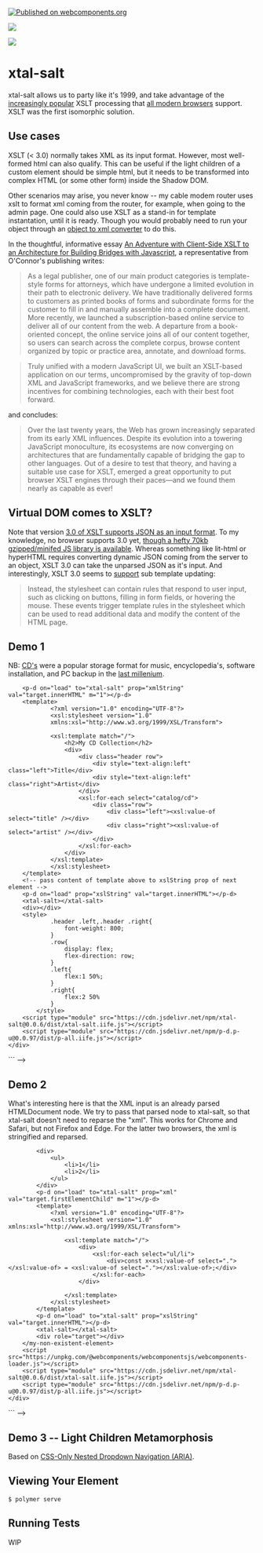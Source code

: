 [![Published on webcomponents.org](https://img.shields.io/badge/webcomponents.org-published-blue.svg)](https://www.webcomponents.org/element/xtal-salt)

<a href="https://nodei.co/npm/xtal-salt/"><img src="https://nodei.co/npm/xtal-salt.png"></a>

<img src="http://img.badgesize.io/https://unpkg.com/xtal-salt@0.0.12/dist/xtal-salt.iife.min.js?compression=gzip">

# xtal-salt

xtal-salt allows us to party like it's 1999, and take advantage of the [increasingly popular](https://www.chromestatus.com/metrics/feature/timeline/popularity/79) XSLT processing that [all modern browsers](https://www.balisage.net/Proceedings/vol21/html/Thompson01/BalisageVol21-Thompson01.html#d8834e412) support.  XSLT was the first isomorphic solution.


## Use cases

XSLT (< 3.0) normally takes XML as its input format.  However, most well-formed html can also qualify.  This can be useful if the light children of a custom element should be simple html, but it needs to be transformed into complex HTML (or some other form) inside the Shadow DOM.

Other scenarios may arise, you never know -- my cable modem router uses xslt to format xml coming from the router, for example, when going to the admin page.  One could also use XSLT as a stand-in for template instantation, until it is ready.  Though you would probably need to run your object through an [object to xml converter](https://www.npmjs.com/package/object-to-xml) to do this.

In the thoughtful, informative essay [An Adventure with Client-Side XSLT to an Architecture for Building Bridges with Javascript](https://www.balisage.net/Proceedings/vol21/html/Thompson01/BalisageVol21-Thompson01.html), a representative from O'Connor's publishing writes:

>As a legal publisher, one of our main product categories is template-style forms for attorneys, which have undergone a limited evolution in their path to electronic delivery. We have traditionally delivered forms to customers as printed books of forms and subordinate forms for the customer to fill in and manually assemble into a complete document. More recently, we launched a subscription-based online service to deliver all of our content from the web. A departure from a book-oriented concept, the online service joins all of our content together, so users can search across the complete corpus, browse content organized by topic or practice area, annotate, and download forms.

>Truly unified with a modern JavaScript UI, we built an XSLT-based application on our terms, uncompromised by the gravity of top-down XML and JavaScript frameworks, and we believe there are strong incentives for combining technologies, each with their best foot forward. 

and concludes:

>Over the last twenty years, the Web has grown increasingly separated from its early XML influences. Despite its evolution into a towering JavaScript monoculture, its ecosystems are now converging on architectures that are fundamentally capable of bridging the gap to other languages. Out of a desire to test that theory, and having a suitable use case for XSLT, emerged a great opportunity to put browser XSLT engines through their paces—and we found them nearly as capable as ever!

## Virtual DOM comes to XSLT?  

Note that version [3.0 of XSLT supports JSON as an input format](https://www.xml.com/articles/2017/02/14/why-you-should-be-using-xslt-30/).  To my knowledge, no browser supports 3.0 yet, [though a hefty 70kb gzipped/minifed JS library is available](http://www.saxonica.com/download/javascript.xml).  Whereas something like lit-html or hyperHTML requires converting dynamic JSON coming from the server to an object, XSLT 3.0 can take the unparsed JSON as it's input.  And interestingly, XSLT 3.0 seems to [support](http://www.saxonica.com/saxon-js/documentation/index.html) sub template updating:

>Instead, the stylesheet can contain rules that respond to user input, such as clicking on buttons, filling in form fields, or hovering the mouse. These events trigger template rules in the stylesheet which can be used to read additional data and modify the content of the HTML page.



## Demo 1

NB:  [CD's](https://www.w3schools.com/xml/xsl_intro.asp) were a popular storage format for music, encyclopedia's, software installation, and PC backup in the [last millenium](https://www.urbandictionary.com/define.php?term=CD).

<!--
```
<custom-element-demo>
<template>
    <div>
        <template>
            <catalog>
                <cd>
                    <title>Empire Burlesque</title>
                    <artist>Bob Dylan</artist>
                    <country>USA</country>
                    <company>Columbia</company>
                    <price>10.90</price>
                    <year>1985</year>
                </cd>
                <cd>
                    <title>Hide your heart</title>
                    <artist>Bonnie Tyler</artist>
                    <country>UK</country>
                    <company>CBS Records</company>
                    <price>9.90</price>
                    <year>1988</year>
                </cd>
                <cd>
                    <title>Greatest Hits</title>
                    <artist>Dolly Parton</artist>
                    <country>USA</country>
                    <company>RCA</company>
                    <price>9.90</price>
                    <year>1982</year>
                </cd>

            </catalog>
        </template>
        <!-- Pass down ("p-d") content of template above to xtal-salt's xmlString prop -->
        <p-d on="load" to="xtal-salt" prop="xmlString" val="target.innerHTML" m="1"></p-d>
        <template>
                <?xml version="1.0" encoding="UTF-8"?>
                <xsl:stylesheet version="1.0"
                xmlns:xsl="http://www.w3.org/1999/XSL/Transform">
        
                <xsl:template match="/">
                    <h2>My CD Collection</h2>
                    <div>
                        <div class="header row">
                            <div style="text-align:left" class="left">Title</div>
                            <div style="text-align:left" class="right">Artist</div>
                        </div>
                        <xsl:for-each select="catalog/cd">
                            <div class="row">
                                <div class="left"><xsl:value-of select="title" /></div>
                                <div class="right"><xsl:value-of select="artist" /></div>
                            </div>
                        </xsl:for-each>
                    </div>
                </xsl:template>
                </xsl:stylesheet>
        </template>
        <!-- pass content of template above to xslString prop of next element -->
        <p-d on="load" prop="xslString" val="target.innerHTML"></p-d>
        <xtal-salt></xtal-salt>
        <div></div>
        <style>
                .header .left,.header .right{
                    font-weight: 800;
                }
                .row{
                    display: flex;
                    flex-direction: row;
                }
                .left{
                    flex:1 50%;
                }
                .right{
                    flex:2 50%
                }
            </style>
        <script type="module" src="https://cdn.jsdelivr.net/npm/xtal-salt@0.0.6/dist/xtal-salt.iife.js"></script>
        <script type="module" src="https://cdn.jsdelivr.net/npm/p-d.p-u@0.0.97/dist/p-all.iife.js"></script>
    </div>
</custom-element-demo>
```
-->

## Demo 2

What's interesting here is that the XML input is an already parsed HTMLDocument node.  We try to pass that parsed node to xtal-salt, so that xtal-salt doesn't need to reparse the "xml".  This works for Chrome and Safari, but not Firefox and Edge.  For the latter two browsers, the xml is stringified and reparsed.

<!--
```
<custom-element-demo>
<template>
    <div>
        <my-non-existent-element>
            <!-- "Light Children" -->
            <div>
                <ul>
                    <li>1</li>
                    <li>2</li>
                </ul>
            </div>
            <p-d on="load" to="xtal-salt" prop="xml" val="target.firstElementChild" m="1"></p-d>
            <template>
                <?xml version="1.0" encoding="UTF-8"?>
                <xsl:stylesheet version="1.0" xmlns:xsl="http://www.w3.org/1999/XSL/Transform">

                    <xsl:template match="/">
                        <div>
                            <xsl:for-each select="ul/li">
                                <div>const x<xsl:value-of select="."></xsl:value-of> = <xsl:value-of select="."></xsl:value-of>;</div>
                            </xsl:for-each>
                        </div>

                    </xsl:template>
                </xsl:stylesheet>
            </template>
            <p-d on="load" to="xtal-salt" prop="xslString" val="target.innerHTML"></p-d>
            <xtal-salt></xtal-salt>
            <div role="target"></div>
        </my-non-existent-element>
        <script src="https://unpkg.com/@webcomponents/webcomponentsjs/webcomponents-loader.js"></script>
        <script type="module" src="https://cdn.jsdelivr.net/npm/xtal-salt@0.0.6/dist/xtal-salt.iife.js"></script>
        <script type="module" src="https://cdn.jsdelivr.net/npm/p-d.p-u@0.0.97/dist/p-all.iife.js"></script>
    </div>
</template>
</custom-element-demo>
```
-->

## Demo 3 -- Light Children Metamorphosis

Based on [CSS-Only Nested Dropdown Navigation (ARIA)](https://codepen.io/gabriellewee/pen/oWyObX).

<!--
```
<custom-element-demo>
<template>
  <div style="height:100%">


    <co-depends-nested-dropdown style="height:100%">
      <details>
        <summary label-id="menu">Menu</summary>
        <details>
          <summary label-id="shop">Shop</summary>
          <a>Tops</a>
          <a>Bottoms</a>
          <a>Shoes</a>
          <a>Accessories</a>
          <a>Sales</a>
        </details>
        <a>Blog</a>
        <a>About</a>
        <a>Contact</a>
      </details>
      <p-d on="load" to="xtal-salt" prop="xml" val="target"></p-d>
      <textarea style="display:none">
        <xsl:stylesheet version="1.0" xmlns:xsl="http://www.w3.org/1999/XSL/Transform">
            <xsl:template match="/">
              <template slot="template">
                <xsl:apply-templates select="details">
                  <xsl:with-param name="list-id">nav</xsl:with-param>
                  <xsl:with-param name="input-role">button</xsl:with-param>
                  <xsl:with-param name="tabindex">1</xsl:with-param>
                </xsl:apply-templates>
              </template>
            </xsl:template>
            <xsl:template match="details">
                <xsl:param name="list-id"></xsl:param>
                <xsl:param name="input-role"></xsl:param>
                <xsl:param name="tabindex"></xsl:param>
                <xsl:variable name="label-class">
                  <xsl:choose>
                    <xsl:when test="$list-id = 'nav'">down</xsl:when>
                    <xsl:otherwise>right</xsl:otherwise>
                  </xsl:choose>
                </xsl:variable>
                <xsl:variable name="link-id">link-<xsl:value-of select="summary/@label-id"></xsl:value-of></xsl:variable>
                <input aria-controls="{$list-id}" aria-haspopup='true' aria-labelledby="{summary/@label-id}" id="{$link-id}"
                    role="{$input-role}" tabindex="{$tabindex}" type="checkbox"/>
                <label class="{$label-class}" for="{$link-id}" id="{summary/@label-id}" role="none" tabindex="-1"><xsl:value-of select="summary"></xsl:value-of></label>
                <ul aria-labelledby="{summary/@label-id}" id="{$list-id}" role="menu">
                  <li role="none">
                      <xsl:apply-templates select="details">
                        <xsl:with-param name="list-id">nest</xsl:with-param>
                        <xsl:with-param name="input-role">menu</xsl:with-param>
                        <xsl:with-param name="tabindex" select="$tabindex + 1"></xsl:with-param>
                      </xsl:apply-templates>
                  </li>
                  <xsl:for-each select="a">
                      <li role="none">
                          <a role="menuitem" tabindex="{$tabindex + 2}"><xsl:value-of select="."/></a>
                        </li>
                  </xsl:for-each>
                </ul>
              
            </xsl:template>
    
        </xsl:stylesheet>
      </textarea>
      <p-d on="load" prop="xslString" val="target.value"></p-d>
      <xtal-salt></xtal-salt>
    </co-depends-nested-dropdown>
    <script type="module" src="https://cdn.jsdelivr.net/npm/xtal-salt@0.0.11/dist/xtal-salt.iife.js"></script>
    <script type="module" src="https://cdn.jsdelivr.net/npm/co-depends@0.0.16/nested-dropdown/dist/nested-dropdown.iife.js"></script>
    <script type="module" src="https://cdn.jsdelivr.net/npm/p-d.p-u@0.0.97/dist/p-all.iife.js"></script>
  </div>
</template>
</custom-element-demo>
```
-->

## Viewing Your Element

```
$ polymer serve
```

## Running Tests

WIP